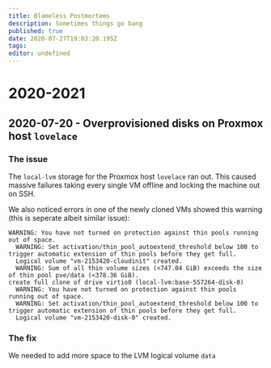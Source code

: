 ```yaml
---
title: Blameless Postmortems
description: Sometimes things go bang
published: true
date: 2020-07-27T19:03:20.195Z
tags: 
editor: undefined
---
```



# 2020-2021


## 2020-07-20 - Overprovisioned disks on Proxmox host `lovelace`

### The issue
The `local-lvm` storage for the Proxmox host `lovelace` ran out. This caused
massive failures taking every single VM offline and locking the machine out on SSH.

We also noticed errors in one of the newly cloned VMs showed this warning (this is seperate albeit similar issue):

``` 
WARNING: You have not turned on protection against thin pools running out of space.
  WARNING: Set activation/thin_pool_autoextend_threshold below 100 to trigger automatic extension of thin pools before they get full.
  Logical volume "vm-2153420-cloudinit" created.
  WARNING: Sum of all thin volume sizes (<747.04 GiB) exceeds the size of thin pool pve/data (<378.36 GiB).
create full clone of drive virtio0 (local-lvm:base-557264-disk-0)
  WARNING: You have not turned on protection against thin pools running out of space.
  WARNING: Set activation/thin_pool_autoextend_threshold below 100 to trigger automatic extension of thin pools before they get full.
  Logical volume "vm-2153420-disk-0" created.
```

### The fix

We needed to add more space to the LVM logical volume `data`

